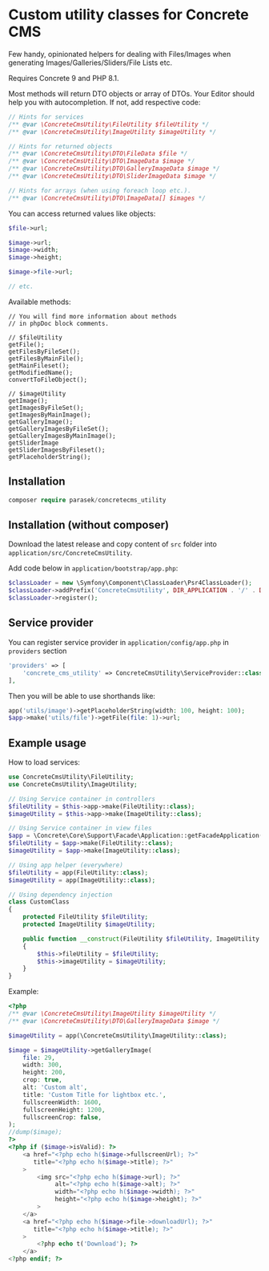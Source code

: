 # Custom utility classes for Concrete CMS

Few handy, opinionated helpers for dealing with Files/Images when generating Images/Galleries/Sliders/File Lists etc.

Requires Concrete 9 and PHP 8.1.

Most methods will return DTO objects or array of DTOs. Your Editor should help you with autocompletion.
If not, add respective code:

```php
// Hints for services
/** @var \ConcreteCmsUtility\FileUtility $fileUtility */
/** @var \ConcreteCmsUtility\ImageUtility $imageUtility */

// Hints for returned objects
/** @var \ConcreteCmsUtility\DTO\FileData $file */
/** @var \ConcreteCmsUtility\DTO\ImageData $image */
/** @var \ConcreteCmsUtility\DTO\GalleryImageData $image */
/** @var \ConcreteCmsUtility\DTO\SliderImageData $image */

// Hints for arrays (when using foreach loop etc.).
/** @var \ConcreteCmsUtility\DTO\ImageData[] $images */
```

You can access returned values like objects:

```php
$file->url;

$image->url;
$image->width;
$image->height;

$image->file->url;

// etc.
```



Available methods:
```
// You will find more information about methods
// in phpDoc block comments.

// $fileUtility
getFile();
getFilesByFileSet();
getFilesByMainFile();
getMainFileset();
getModifiedName();
convertToFileObject();

// $imageUtility
getImage();
getImagesByFileSet();
getImagesByMainImage();
getGalleryImage();
getGalleryImagesByFileSet();
getGalleryImagesByMainImage();
getSliderImage
getSliderImagesByFileset();
getPlaceholderString();
```

## Installation

```php
composer require parasek/concretecms_utility
```

## Installation (without composer)

Download the latest release and copy content of `src` folder into `application/src/ConcreteCmsUtility`.

Add code below in `application/bootstrap/app.php`:

```php
$classLoader = new \Symfony\Component\ClassLoader\Psr4ClassLoader();
$classLoader->addPrefix('ConcreteCmsUtility', DIR_APPLICATION . '/' . DIRNAME_CLASSES . '/' . 'ConcreteCmsUtility');
$classLoader->register();
```

## Service provider
You can register service provider in `application/config/app.php` in `providers` section

```php
'providers' => [
    'concrete_cms_utility' => ConcreteCmsUtility\ServiceProvider::class,
],
```
Then you will be able to use shorthands like:
```php
app('utils/image')->getPlaceholderString(width: 100, height: 100);
$app->make('utils/file')->getFile(file: 1)->url;
```

## Example usage

How to load services:

```php
use ConcreteCmsUtility\FileUtility;
use ConcreteCmsUtility\ImageUtility;

// Using Service container in controllers
$fileUtility = $this->app->make(FileUtility::class);
$imageUtility = $this->app->make(ImageUtility::class);

// Using Service container in view files
$app = \Concrete\Core\Support\Facade\Application::getFacadeApplication();
$fileUtility = $app->make(FileUtility::class);
$imageUtility = $app->make(ImageUtility::class);

// Using app helper (everywhere)
$fileUtility = app(FileUtility::class);
$imageUtility = app(ImageUtility::class);

// Using dependency injection
class CustomClass
{
    protected FileUtility $fileUtility;
    protected ImageUtility $imageUtility;

    public function __construct(FileUtility $fileUtility, ImageUtility $imageUtility)
    {
        $this->fileUtility = $fileUtility;
        $this->imageUtility = $imageUtility;
    }
}
```

Example:
```php
<?php
/** @var \ConcreteCmsUtility\ImageUtility $imageUtility */
/** @var \ConcreteCmsUtility\DTO\GalleryImageData $image */

$imageUtility = app(\ConcreteCmsUtility\ImageUtility::class);

$image = $imageUtility->getGalleryImage(
    file: 29,
    width: 300,
    height: 200,
    crop: true,
    alt: 'Custom alt',
    title: 'Custom Title for lightbox etc.',
    fullscreenWidth: 1600,
    fullscreenHeight: 1200,
    fullscreenCrop: false,
);
//dump($image);
?>
<?php if ($image->isValid): ?>
    <a href="<?php echo h($image->fullscreenUrl); ?>"
       title="<?php echo h($image->title); ?>"
    >
        <img src="<?php echo h($image->url); ?>"
             alt="<?php echo h($image->alt); ?>"
             width="<?php echo h($image->width); ?>"
             height="<?php echo h($image->height); ?>"
        >
    </a>
    <a href="<?php echo h($image->file->downloadUrl); ?>"
       title="<?php echo h($image->title); ?>"
    >
        <?php echo t('Download'); ?>
    </a>
<?php endif; ?>
```
